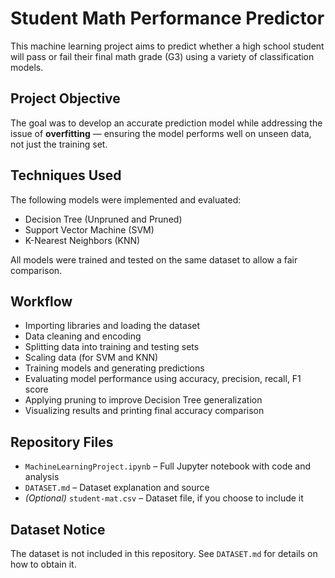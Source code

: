 # Student Math Performance Predictor

This machine learning project aims to predict whether a high school student will pass or fail their final math grade (G3) using a variety of classification models.

## Project Objective

The goal was to develop an accurate prediction model while addressing the issue of **overfitting** — ensuring the model performs well on unseen data, not just the training set.

## Techniques Used

The following models were implemented and evaluated:

- Decision Tree (Unpruned and Pruned)
- Support Vector Machine (SVM)
- K-Nearest Neighbors (KNN)

All models were trained and tested on the same dataset to allow a fair comparison.

##  Workflow

- Importing libraries and loading the dataset
- Data cleaning and encoding
- Splitting data into training and testing sets
- Scaling data (for SVM and KNN)
- Training models and generating predictions
- Evaluating model performance using accuracy, precision, recall, F1 score
- Applying pruning to improve Decision Tree generalization
- Visualizing results and printing final accuracy comparison

## Repository Files

- `MachineLearningProject.ipynb` – Full Jupyter notebook with code and analysis
- `DATASET.md` – Dataset explanation and source
- *(Optional)* `student-mat.csv` – Dataset file, if you choose to include it

## Dataset Notice

The dataset is not included in this repository. See `DATASET.md` for details on how to obtain it.